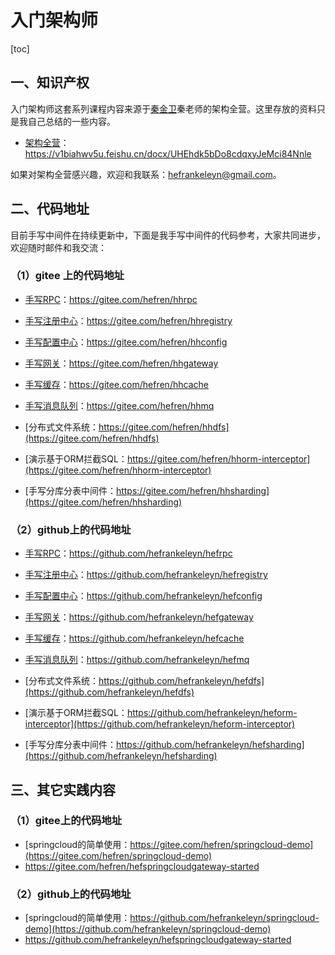 # 入门架构师

[toc]

## 一、知识产权

入门架构师这套系列课程内容来源于[秦金卫](https://www.zhihu.com/people/kimmking/answers)秦老师的架构全营。这里存放的资料只是我自己总结的一些内容。

- [架构全营](https://v1biahwv5u.feishu.cn/docx/UHEhdk5bDo8cdqxyJeMci84Nnle)：https://v1biahwv5u.feishu.cn/docx/UHEhdk5bDo8cdqxyJeMci84Nnle

如果对架构全营感兴趣，欢迎和我联系：hefrankeleyn@gmail.com。

## 二、代码地址

目前手写中间件在持续更新中，下面是我手写中间件的代码参考，大家共同进步，欢迎随时邮件和我交流：

### （1）gitee 上的代码地址

- [手写RPC](https://gitee.com/hefren/hhrpc)：https://gitee.com/hefren/hhrpc
- [手写注册中心](https://gitee.com/hefren/hhregistry)：https://gitee.com/hefren/hhregistry

- [手写配置中心](https://gitee.com/hefren/hhconfig)：https://gitee.com/hefren/hhconfig
- [手写网关](https://gitee.com/hefren/hhgateway)：https://gitee.com/hefren/hhgateway
- [手写缓存](https://gitee.com/hefren/hhcache)：https://gitee.com/hefren/hhcache

- [手写消息队列](https://gitee.com/hefren/hhmq)：https://gitee.com/hefren/hhmq

- [分布式文件系统：https://gitee.com/hefren/hhdfs](https://gitee.com/hefren/hhdfs)

- [演示基于ORM拦截SQL：https://gitee.com/hefren/hhorm-interceptor](https://gitee.com/hefren/hhorm-interceptor)

- [手写分库分表中间件：https://gitee.com/hefren/hhsharding](https://gitee.com/hefren/hhsharding)

### （2）github上的代码地址

- [手写RPC](https://github.com/hefrankeleyn/hefrpc)：https://github.com/hefrankeleyn/hefrpc
- [手写注册中心](https://github.com/hefrankeleyn/hefregistry)：https://github.com/hefrankeleyn/hefregistry

- [手写配置中心](https://github.com/hefrankeleyn/hefconfig)：https://github.com/hefrankeleyn/hefconfig
- [手写网关](https://github.com/hefrankeleyn/hefgateway)：https://github.com/hefrankeleyn/hefgateway
- [手写缓存](https://github.com/hefrankeleyn/hefcache)：https://github.com/hefrankeleyn/hefcache

- [手写消息队列](https://github.com/hefrankeleyn/hefmq)：https://github.com/hefrankeleyn/hefmq

- [分布式文件系统：https://github.com/hefrankeleyn/hefdfs](https://github.com/hefrankeleyn/hefdfs)

- [演示基于ORM拦截SQL：https://github.com/hefrankeleyn/heform-interceptor](https://github.com/hefrankeleyn/heform-interceptor)

- [手写分库分表中间件：https://github.com/hefrankeleyn/hefsharding](https://github.com/hefrankeleyn/hefsharding)

## 三、其它实践内容

### （1）gitee上的代码地址

- [springcloud的简单使用：https://gitee.com/hefren/springcloud-demo](https://gitee.com/hefren/springcloud-demo)
- https://gitee.com/hefren/hefspringcloudgateway-started

### （2）github上的代码地址

- [springcloud的简单使用：https://github.com/hefrankeleyn/springcloud-demo](https://github.com/hefrankeleyn/springcloud-demo)
- https://github.com/hefrankeleyn/hefspringcloudgateway-started

